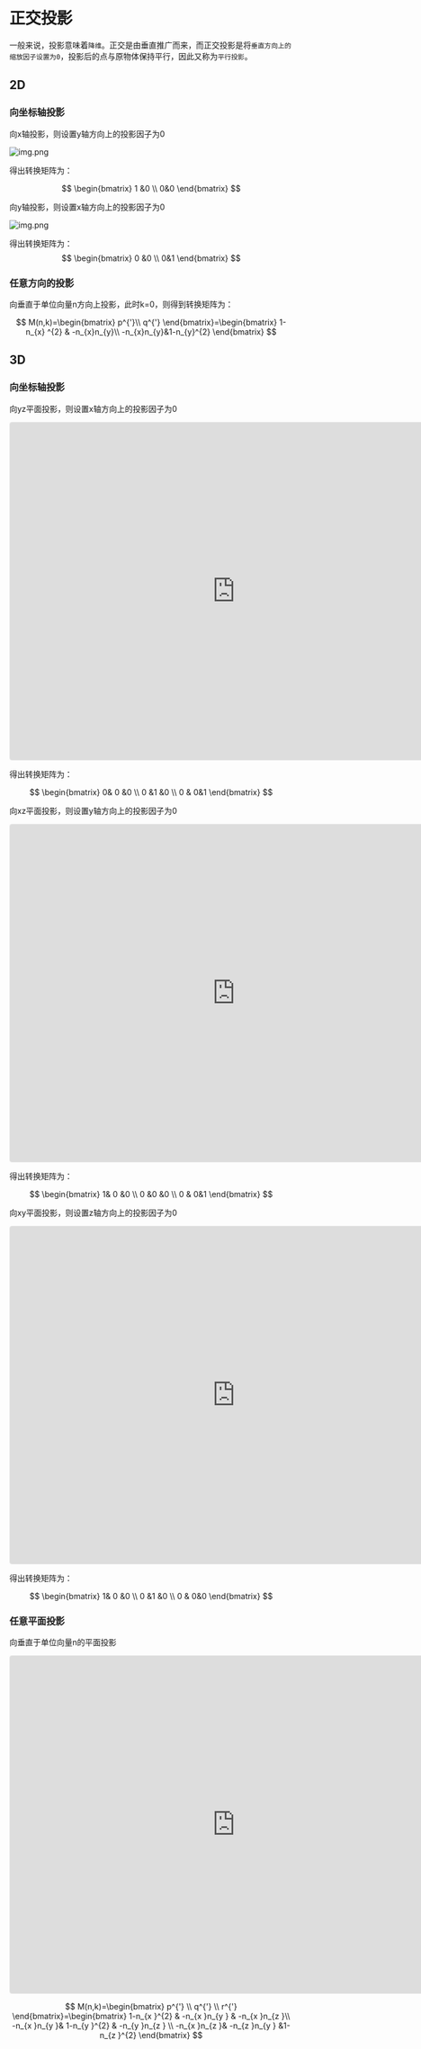 # 正交投影

一般来说，投影意味着`降维`。正交是由垂直推广而来，而正交投影是将`垂直方向上的缩放因子设置为0`，投影后的点与原物体保持平行，因此又称为`平行投影`。

## 2D

### 向坐标轴投影

向x轴投影，则设置y轴方向上的投影因子为0

![img.png](/imgs/computes-course/projection-1.png)

得出转换矩阵为：

$$
\begin{bmatrix}
1 &0 \\
0&0
\end{bmatrix}
$$

向y轴投影，则设置x轴方向上的投影因子为0

![img.png](/imgs/computes-course/projection.png)

得出转换矩阵为：
$$
\begin{bmatrix}
0 &0 \\
0&1
\end{bmatrix}
$$

### 任意方向的投影

向垂直于单位向量n方向上投影，此时k=0，则得到转换矩阵为：

$$
M(n,k)=\begin{bmatrix}
p^{'}\\
q^{'}
\end{bmatrix}=\begin{bmatrix}
1-n_{x} ^{2} & -n_{x}n_{y}\\
-n_{x}n_{y}&1-n_{y}^{2}
\end{bmatrix}
$$

## 3D

### 向坐标轴投影

向yz平面投影，则设置x轴方向上的投影因子为0

<iframe src="https://www.geogebra.org/3d/qqhkx3fa?embed" width="800" height="600" allowfullscreen style="border: 1px solid #e4e4e4;border-radius: 4px;" frameborder="0"></iframe>

得出转换矩阵为：

$$
\begin{bmatrix}
0& 0 &0 \\
0 &1  &0 \\
0 &  0&1
\end{bmatrix}
$$

向xz平面投影，则设置y轴方向上的投影因子为0

<iframe src="https://www.geogebra.org/3d/yvt6crh6?embed" width="800" height="600" allowfullscreen style="border: 1px solid #e4e4e4;border-radius: 4px;" frameborder="0"></iframe>

得出转换矩阵为：

$$
\begin{bmatrix}
1& 0 &0 \\
0 &0  &0 \\
0 &  0&1
\end{bmatrix}
$$

向xy平面投影，则设置z轴方向上的投影因子为0

<iframe src="https://www.geogebra.org/3d/mqntv5eb?embed" width="800" height="600" allowfullscreen style="border: 1px solid #e4e4e4;border-radius: 4px;" frameborder="0"></iframe>

得出转换矩阵为：

$$
\begin{bmatrix}
1& 0 &0 \\
0 &1  &0 \\
0 &  0&0
\end{bmatrix}
$$

### 任意平面投影

向垂直于单位向量n的平面投影

<iframe src="https://www.geogebra.org/3d/dfzscjce?embed" width="800" height="600" allowfullscreen style="border: 1px solid #e4e4e4;border-radius: 4px;" frameborder="0"></iframe>

$$
M(n,k)=\begin{bmatrix}
p^{'}  \\
q^{'}  \\
r^{'}
\end{bmatrix}=\begin{bmatrix}
1-n_{x }^{2} & -n_{x }n_{y } & -n_{x }n_{z }\\
-n_{x }n_{y }&  1-n_{y }^{2} & -n_{y }n_{z } \\
-n_{x }n_{z }& -n_{z }n_{y } &1-n_{z }^{2}
\end{bmatrix}
$$
